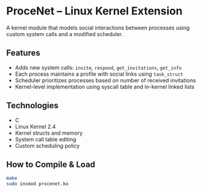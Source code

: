 # ProceNet – Linux Kernel Extension
A kernel module that models social interactions between processes using custom system calls and a modified scheduler.

## Features
- Adds new system calls: `invite`, `respond`, `get_invitations`, `get_info`
- Each process maintains a profile with social links using `task_struct`
- Scheduler prioritizes processes based on number of received invitations
- Kernel-level implementation using syscall table and in-kernel linked lists

## Technologies
- C
- Linux Kernel 2.4
- Kernel structs and memory
- System call table editing
- Custom scheduling policy

## How to Compile & Load
```bash
make
sudo insmod procenet.ko
